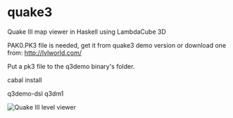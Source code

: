 # quake3

Quake III map viewer in Haskell using LambdaCube 3D

PAK0.PK3 file is needed, get it from quake3 demo version or download one from: http://lvlworld.com/

Put a pk3 file to the q3demo binary's folder.

cabal install

q3demo-dsl q3dm1

![Quake III level viewer](https://raw.githubusercontent.com/csabahruska/quake3/master/lambdacube-edsl-quake3.jpg)
